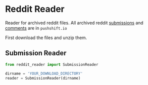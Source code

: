 # Reddit Reader

Reader for archived reddit files. All archived reddit [submissions][submissions] and [comments][comments] are in `pushshift.io`

[submissions]: http://files.pushshift.io/reddit/submissions/
[comments]:  http://files.pushshift.io/reddit/comments/

First download the files and unzip them.

## Submission Reader

```python
from reddit_reader import SubmissionReader

dirname = 'YOUR_DOWNLOAD_DIRECTORY'
reader = SubmissionReader(dirname)
```
